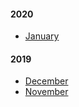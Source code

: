 #### 2020

* [January](README.md)

#### 2019

* [December](2019/December/README.md)
* [November](2019/November/README.md)
